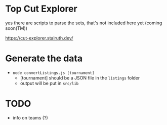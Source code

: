 # Top Cut Explorer

yes there are scripts to parse the sets, that's not included here yet (coming soon(TM))

https://cut-explorer.stalruth.dev/

# Generate the data

- `node convertListings.js [tournament]`
  - [tournament] should be a JSON file in the `listings` folder
  - output will be put in `src/lib`

# TODO

- info on teams (?)

